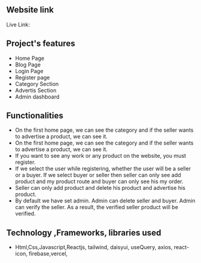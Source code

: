 ## Website link

Live Link: 



## Project's features

* Home Page
* Blog Page
* Login Page
* Register page
* Category Section
* Advertis Section
* Admin dashboard

## Functionalities

* On the first home page, we can see the category and if the seller wants to advertise a product, we can see it.
* On the first home page, we can see the category and if the seller wants to advertise a product, we can see it.
* If you want to see any work or any product on the website, you must register.
* If we select the user while registering, whether the user will be a seller or a buyer. If we select buyer or seller then seller can only see add product and my product route and buyer can only see his my order.
*  Seller can only add product and delete his product and advertise his product.
* By default we have set admin. Admin can delete seller and buyer. Admin can verify the seller. As a result, the verified seller product will be verified.

## Technology ,Frameworks, libraries used
* Html,Css,Javascript,Reactjs, tailwind, daisyui, useQuery, axios, react-icon, firebase,vercel, 
